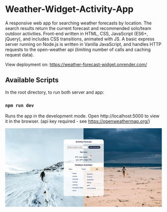 # Weather-Widget-Activity-App
A responsive web app for searching weather forecasts by location. The search results return the current forecast and recommended solo/team outdoor activities. Front-end written in HTML, CSS, JavaScript (ES6+, jQuery), and includes CSS transitions, animated with JS. A basic express server running on Node.js is written in Vanilla JavaScript, and handles HTTP requests to the open-weather api (limiting number of calls and caching request data).

View deployment on: https://weather-forecast-widget.onrender.com/

## Available Scripts

In the root directory, to run both server and app:
### `npm run dev`
Runs the app in the development mode.
Open http://localhost:5000 to view it in the browser. (api key required - see https://openweathermap.org/)

![Alt text](public/img/weather.jpg?raw=true "Weather Widget Activity App")
